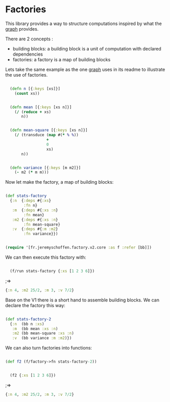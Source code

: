

# Factories

This library provides a way to structure computations inspired by what
the [graph](https://github.com/plumatic/plumbing) provides.


There are 2 concepts :
- building blocks: a building block is a unit of computation with declared
  dependencies
- factories: a factory is a map of building blocks


Lets take the same example as the one [graph](https://github.com/plumatic/plumbing)
uses in its readme to illustrate the use of factories.

```clojure

  (defn n [{:keys [xs]}]
    (count xs))


  (defn mean [{:keys [xs n]}]
    (/ (reduce + xs)
       n))


  (defn mean-square [{:keys [xs n]}]
    (/ (transduce (map #(* % %))
                  +
                  0
                  xs)
       n))


  (defn variance [{:keys [m m2]}]
    (- m2 (* m m)))

```


Now let make the factory, a map of building blocks:

```clojure

(def stats-factory
  {:n  {:deps #{:xs}
        :fn n}
   :m  {:deps #{:xs :n}
        :fn mean}
   :m2 {:deps #{:xs :n}
        :fn mean-square}
   :v  {:deps #{:m :m2}
        :fn variance}})

```


```clojure

(require '[fr.jeremyschoffen.factory.v2.core :as f :refer [bb]])

```


We can then execute this factory with:

```clojure

  (f/run stats-factory {:xs [1 2 3 6]})

```
;=>
```clojure
{:n 4, :m2 25/2, :m 3, :v 7/2}
```

Base on the V1 there is a short hand to assemble building blocks.
We can declare the factory this way:

```clojure

(def stats-factory-2
  {:n  (bb n :xs)
   :m  (bb mean :xs :n)
   :m2 (bb mean-square :xs :n)
   :v  (bb variance :m :m2)})

```

We can also turn factories into functions:

```clojure

(def f2 (f/factory->fn stats-factory-2))

```


```clojure

  (f2 {:xs [1 2 3 6]})

```
;=>
```clojure
{:n 4, :m2 25/2, :m 3, :v 7/2}
```


